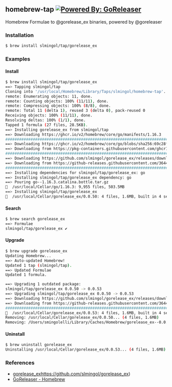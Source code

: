 ## homebrew-tap [![Powered By: GoReleaser](https://img.shields.io/badge/powered%20by-goreleaser-green.svg?style=flat-square)](https://github.com/goreleaser)

Homebrew Formulae to @gorelease_ex binaries, powered by @goreleaser

### Installation
```sh
$ brew install slmingol/tap/gorelease_ex
```

### Examples

#### Install
```sh
$ brew install slmingol/tap/gorelease_ex
==> Tapping slmingol/tap
Cloning into '/usr/local/Homebrew/Library/Taps/slmingol/homebrew-tap'...
remote: Enumerating objects: 11, done.
remote: Counting objects: 100% (11/11), done.
remote: Compressing objects: 100% (8/8), done.
remote: Total 11 (delta 1), reused 3 (delta 0), pack-reused 0
Receiving objects: 100% (11/11), done.
Resolving deltas: 100% (1/1), done.
Tapped 1 formula (27 files, 28.5KB).
==> Installing gorelease_ex from slmingol/tap
==> Downloading https://ghcr.io/v2/homebrew/core/go/manifests/1.16.3
######################################################################## 100.0%
==> Downloading https://ghcr.io/v2/homebrew/core/go/blobs/sha256:69c28f5e60612801c66e51e93d32068f822b245ab83246cb6cb374572eb59e15
==> Downloading from https://pkg-containers.githubusercontent.com/ghcr1/blobs/sha256:69c28f5e60612801c66e51e93d32068f822b245ab83246cb6cb374572eb59e15?se=202
######################################################################## 100.0%
==> Downloading https://github.com/slmingol/gorelease_ex/releases/download/0.0.50/gorelease_ex_0.0.50_Darwin_x86_64.tar.gz
==> Downloading from https://github-releases.githubusercontent.com/364463387/4fb83f00-b110-11eb-8f73-af2d1ccdae5f?X-Amz-Algorithm=AWS4-HMAC-SHA256&X-Amz-Cre
######################################################################## 100.0%
==> Installing dependencies for slmingol/tap/gorelease_ex: go
==> Installing slmingol/tap/gorelease_ex dependency: go
==> Pouring go--1.16.3.catalina.bottle.tar.gz
🍺  /usr/local/Cellar/go/1.16.3: 9,955 files, 503.5MB
==> Installing slmingol/tap/gorelease_ex
🍺  /usr/local/Cellar/gorelease_ex/0.0.50: 4 files, 1.6MB, built in 4 seconds
```

#### Search
```sh
$ brew search gorelease_ex
==> Formulae
slmingol/tap/gorelease_ex ✔
```

#### Upgrade
```sh
$ brew upgrade gorelease_ex
Updating Homebrew...
==> Auto-updated Homebrew!
Updated 1 tap (slmingol/tap).
==> Updated Formulae
Updated 1 formula.

==> Upgrading 1 outdated package:
slmingol/tap/gorelease_ex 0.0.50 -> 0.0.53
==> Upgrading slmingol/tap/gorelease_ex 0.0.50 -> 0.0.53
==> Downloading https://github.com/slmingol/gorelease_ex/releases/download/0.0.53/gorelease_ex_0.0.53_Darwin_x86_64.tar.gz
==> Downloading from https://github-releases.githubusercontent.com/364463387/7bd8bd80-b11a-11eb-9286-b282cb905804?X-Amz-Algorithm=AWS4-HMAC-SHA256&X-Amz-Cre
######################################################################## 100.0%
🍺  /usr/local/Cellar/gorelease_ex/0.0.53: 4 files, 1.6MB, built in 4 seconds
Removing: /usr/local/Cellar/gorelease_ex/0.0.50... (4 files, 1.6MB)
Removing: /Users/smingolelli/Library/Caches/Homebrew/gorelease_ex--0.0.50.tar.gz... (636.5KB)
```
#### Uninstall
```sh
$ brew uninstall gorelease_ex
Uninstalling /usr/local/Cellar/gorelease_ex/0.0.53... (4 files, 1.6MB)
```

### References
- [gorelease_ex]()https://github.com/slmingol/gorelease_ex)
- [GoReleaser - Homebrew](https://goreleaser.com/customization/homebrew/)
